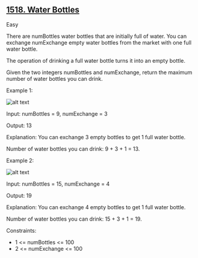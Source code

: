## [1518. Water Bottles](https://leetcode.com/problems/water-bottles/)

Easy

There are numBottles water bottles that are initially full of water. You can exchange numExchange empty water bottles from the market with one full water bottle.

The operation of drinking a full water bottle turns it into an empty bottle.

Given the two integers numBottles and numExchange, return the maximum number of water bottles you can drink.

Example 1:

![alt text](https://assets.leetcode.com/uploads/2020/07/01/sample_1_1875.png)

Input: numBottles = 9, numExchange = 3

Output: 13

Explanation: You can exchange 3 empty bottles to get 1 full water bottle.

Number of water bottles you can drink: 9 + 3 + 1 = 13.

Example 2:

![alt text](https://assets.leetcode.com/uploads/2020/07/01/sample_2_1875.png)

Input: numBottles = 15, numExchange = 4

Output: 19

Explanation: You can exchange 4 empty bottles to get 1 full water bottle. 

Number of water bottles you can drink: 15 + 3 + 1 = 19.
 

Constraints:

- 1 <= numBottles <= 100
- 2 <= numExchange <= 100